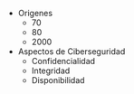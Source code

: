 - Origenes
	- 70
	- 80
	- 2000
- Aspectos de Ciberseguridad
	- Confidencialidad
	- Integridad
	- Disponibilidad